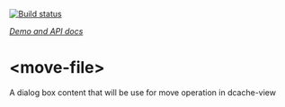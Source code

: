 [![Build status](https://travis-ci.org/dCacheElements/move-file.svg?branch=master)](https://travis-ci.org/dCacheElements/move-file)

_[Demo and API docs](https://dCacheElements.github.io/move-file/components/move-file/)_

# \<move-file\>

A dialog box content that will be use for move operation in dcache-view